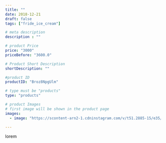 ```yaml
---
title: ""
date: 2018-12-21
draft: false
tags: ["fride_ice_cream"]

# meta description
description : ""

# product Price
price: "3000"
priceBefore: "3600.0"

# Product Short Description
shortDescription: ""

#product ID
productID: "Broz8NpgUlm"

# type must be "products"
type: "products"

# product Images
# first image will be shown in the product page
images:
  - image: "https://scontent-arn2-1.cdninstagram.com/v/t51.2885-15/e35/47581570_1036181023231345_7563096545748168014_n.jpg?se=7&tp=1&_nc_ht=scontent-arn2-1.cdninstagram.com&_nc_cat=101&_nc_ohc=wQNEMLRz48MAX85crx2&ccb=7-4&oh=490debfe31525dba3ebab82569ef05dd&oe=6081DAAF&ig_cache_key=MTkzOTAyODA3Nzc3ODY1MTQ5NA%3D%3D.2-ccb7-4"

---
```

lorem
